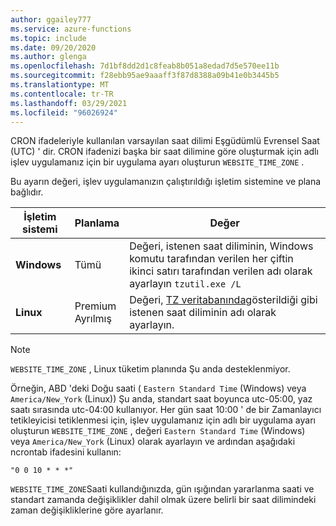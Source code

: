 ```yaml
---
author: ggailey777
ms.service: azure-functions
ms.topic: include
ms.date: 09/20/2020
ms.author: glenga
ms.openlocfilehash: 7d1bf8dd2d1c8feab8b051a8edad7d5e570ee11b
ms.sourcegitcommit: f28ebb95ae9aaaff3f87d8388a09b41e0b3445b5
ms.translationtype: MT
ms.contentlocale: tr-TR
ms.lasthandoff: 03/29/2021
ms.locfileid: "96026924"
---
```

CRON ifadeleriyle kullanılan varsayılan saat dilimi Eşgüdümlü Evrensel Saat (UTC) ' dir. CRON ifadenizi başka bir saat dilimine göre oluşturmak için adlı işlev uygulamanız için bir uygulama ayarı oluşturun `WEBSITE_TIME_ZONE` . 

Bu ayarın değeri, işlev uygulamanızın çalıştırıldığı işletim sistemine ve plana bağlıdır.

|İşletim sistemi |Planlama |Değer |
|-|-|-|
| **Windows** |Tümü | Değeri, istenen saat diliminin, Windows komutu tarafından verilen her çiftin ikinci satırı tarafından verilen adı olarak ayarlayın `tzutil.exe /L` |
| **Linux** |Premium<br/>Ayrılmış |Değeri, [TZ veritabanında](https://en.wikipedia.org/wiki/List_of_tz_database_time_zones)gösterildiği gibi istenen saat diliminin adı olarak ayarlayın. |

> [!NOTE]
> `WEBSITE_TIME_ZONE` , Linux tüketim planında Şu anda desteklenmiyor.

Örneğin, ABD 'deki Doğu saati ( `Eastern Standard Time` (Windows) veya `America/New_York` (Linux)) Şu anda, standart saat boyunca utc-05:00, yaz saatı sırasında utc-04:00 kullanıyor. Her gün saat 10:00 ' de bir Zamanlayıcı tetikleyicisi tetiklenmesi için, işlev uygulamanız için adlı bir uygulama ayarı oluşturun `WEBSITE_TIME_ZONE` , değeri `Eastern Standard Time` (Windows) veya `America/New_York` (Linux) olarak ayarlayın ve ardından aşağıdaki ncrontab ifadesini kullanın: 

```
"0 0 10 * * *"
``` 

`WEBSITE_TIME_ZONE`Saati kullandığınızda, gün ışığından yararlanma saati ve standart zamanda değişiklikler dahil olmak üzere belirli bir saat dilimindeki zaman değişikliklerine göre ayarlanır.
